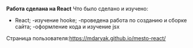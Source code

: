 **Работа сделана на React**
Что было сделано и изучено:
- React;
-изучение hooke;
-проведена работа по созданию и сборке сайта;
-оформление кода и изучение jsx 

Страница пользователя:https://mdaryak.github.io/mesto-react/